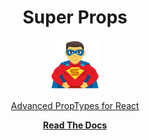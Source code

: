 <div align="center">
<h1>Super Props</h1>

<a href="https://www.emojione.com/emoji/1f9b8-2642">
  <img
    height="80"
    width="80"
    alt="man superhero"
    src="https://raw.githubusercontent.com/travelperk/super-props/master/website/static/img/logo.png"
</a>

<p>Advanced PropTypes for React</p>

[**Read The Docs**](https://travelperk.github.io/super-props)

</div>
